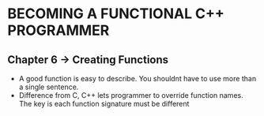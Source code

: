 # BECOMING A FUNCTIONAL C++ PROGRAMMER

## Chapter 6 -> Creating Functions
- A good function is easy to describe. You shouldnt have to use more than a single sentence.
- Difference from C, C++ lets programmer to override function names. The key is each function signature must be different

